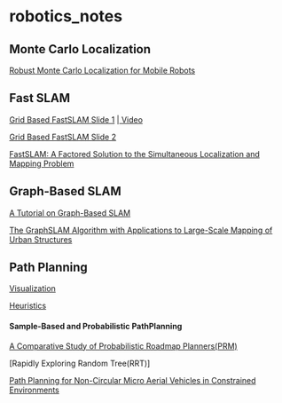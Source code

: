 # robotics_notes

## Monte Carlo Localization
[Robust Monte Carlo Localization for Mobile Robots](http://robots.stanford.edu/papers/thrun.robust-mcl.pdf)


## Fast SLAM
[Grid Based FastSLAM Slide 1](http://ais.informatik.uni-freiburg.de/teaching/ws12/mapping/pdf/slam13-gridfastslam.pdf)
   |[ Video](https://www.youtube.com/watch?v=3Yl2aq28LFQ&index=15&list=PLgnQpQtFTOGQrZ4O5QzbIHgl3b1JHimN)

[Grid Based FastSLAM Slide 2](http://ais.informatik.uni-freiburg.de/teaching/ss13/robotics/slides/15-slam-gridrbpf.pdf)


[FastSLAM: A Factored Solution to the Simultaneous
Localization and Mapping Problem](http://robots.stanford.edu/papers/montemerlo.fastslam-tr.pdf)

## Graph-Based SLAM

[A Tutorial on Graph-Based SLAM](http://www2.informatik.uni-freiburg.de/~stachnis/pdf/grisetti10titsmag.pdf)

[The GraphSLAM Algorithm with Applications to Large-Scale Mapping of Urban Structures](http://www2.informatik.uni-freiburg.de/~stachnis/pdf/grisetti10titsmag.pdf)


## Path Planning

[Visualization](https://qiao.github.io/PathFinding.js/visual/)

[Heuristics](http://theory.stanford.edu/~amitp/GameProgramming/Heuristics.html)

#### Sample-Based and Probabilistic PathPlanning

[A Comparative Study of Probabilistic Roadmap Planners(PRM)](https://webspace.science.uu.nl/~gerae101/pdf/compare.pdf)

[Rapidly Exploring Random Tree(RRT)]

[Path Planning for Non-Circular Micro Aerial Vehicles in Constrained Environments](https://www.cs.cmu.edu/~maxim/files/pathplanforMAV_icra13.pdf)
